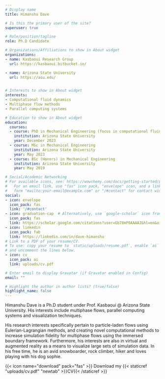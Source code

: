 ```yaml
---
# Display name
title: Himanshu Dave

# Is this the primary user of the site?
superuser: true

# Role/position/tagline
role: Ph.D Candidate

# Organizations/Affiliations to show in About widget
organizations:
- name: Kasbaoui Research Group
  url: https://kasbaoui.bitbucket.io/

- name: Arizona State University
  url: https://asu.edu/


# Interests to show in About widget
interests:
- Computational fluid dynamics
- Multiphase flow methods
- Parallel computing systems

# Education to show in About widget
education:
  courses:
  - course: PhD in Mechanical Engineering (focus in computational fluid dynamics)
    institution: Arizona State University
    year: December 2023
  - course: MSc in Mechanical Engineering
    institution: Arizona State University
    year: May 2023
  - course: BSc (Honors) in Mechanical Engineering
    institution: Arizona State University
    year: May 2019

# Social/Academic Networking
# For available icons, see: https://wowchemy.com/docs/getting-started/page-builder/#icons
#   For an email link, use "fas" icon pack, "envelope" icon, and a link in the
#   form "mailto:your-email@example.com" or "/#contact" for contact widget.
social:
- icon: envelope
  icon_pack: fas
  link: '/#contact'
- icon: graduation-cap  # Alternatively, use `google-scholar` icon from `ai` icon pack
  icon_pack: fas
  link: https://scholar.google.com/citations?user=Gb78mP0AAAAJ&hl=en&oi=sra
- icon: linkedin
  icon_pack: fab
  link: https://linkedin.com/in/dave-himanshu
# Link to a PDF of your resume/CV.
# To use: copy your resume to `static/uploads/resume.pdf`, enable `ai` icons in `params.toml`, 
# and uncomment the lines below.
- icon: cv
  icon_pack: ai
  link: uploads/cv.pdf

# Enter email to display Gravatar (if Gravatar enabled in Config)
email: ""

# Highlight the author in author lists? (true/false)
highlight_name: false
---
```


Himanshu Dave is a Ph.D student under Prof. Kasbaoui @ Arizona State University. His interests include multiphase flows, parallel computing systems and visualization techniques.   
  
His research interests specifically pertain to particle-laden flows using Eulerian-Lagrangian methods, and creating novel computational methods to increase simulation fidelity for multiphase flows using the immersed boundary framework. Furthermore, his interests are also in virtual and augmented reality as a means to visualize large sets of simulation data. In his free time, he is an avid snowboarder, rock climber, hiker and loves playing with his dog sophie. 

{{< icon name="download" pack="fas" >}} Download my {{< staticref "uploads/cv.pdf" "newtab" >}}CV{{< /staticref >}}
